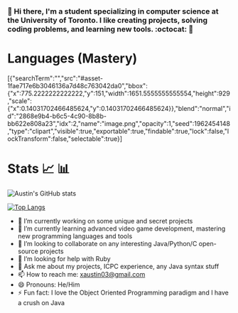 ### 👋 Hi there, I'm a student specializing in computer science at the University of Toronto. I like creating projects, solving coding problems, and learning new tools. :octocat: 🌃

# Languages (Mastery)
[{"searchTerm":"","src":"#asset-1fae717e6b3046136a7d48c763042da0","bbox":{"x":775.2222222222222,"y":151,"width":1651.5555555555554,"height":929,"scale":{"x":0.14031702466485624,"y":0.14031702466485624}},"blend":"normal","id":"2868e9b4-b6c5-4c90-8b8b-bb622e808a23","idx":2,"name":"image.png","opacity":1,"seed":1962454148,"type":"clipart","visible":true,"exportable":true,"findable":true,"lock":false,"lockTransform":false,"selectable":true}]


# Stats :chart_with_upwards_trend: :bar_chart:

![Austin's GitHub stats](https://github-readme-stats.vercel.app/api?username=Austin-X&show_icons=true&theme=radical)

[![Top Langs](https://github-readme-stats.vercel.app/api/top-langs/?username=Austin-X&layout=compact)](https://github.com/Austin-X/github-readme-stats)


<!--
**Austin-X/Austin-X** is a ✨ _special_ ✨ repository because its `README.md` (this file) appears on your GitHub profile.

Here are some ideas to get you started:
-->

- 🔭 I’m currently working on some unique and secret projects
- 🌱 I’m currently learning advanced video game development, mastering new programming languages and tools
- 👯 I’m looking to collaborate on any interesting Java/Python/C open-source projects
- 🤔 I’m looking for help with Ruby
- 💬 Ask me about my projects, ICPC experience, any Java syntax stuff
- 📫 How to reach me: xaustin03@gmail.com
- 😄 Pronouns: He/Him
- ⚡ Fun fact: I love the Object Oriented Programming paradigm and I have a crush on Java
